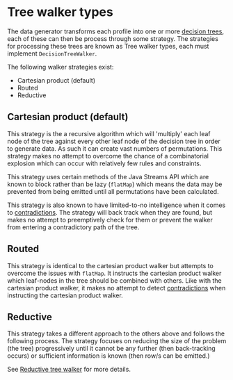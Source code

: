 # Tree walker types

The data generator transforms each profile into one or more [decision trees](../../docs/DecisionTrees/DecisionTrees.md), each of these can then be process through some strategy. The strategies for processing these trees are known as Tree walker types, each must implement `DecisionTreeWalker`.

The following walker strategies exist:

* Cartesian product (default)
* Routed
* Reductive

## Cartesian product (default)
This strategy is the a recursive algorithm which will 'multiply' each leaf node of the tree against every other leaf node of the decision tree in order to generate data. As such it can create vast numbers of permutations. This strategy makes no attempt to overcome the chance of a combinatorial explosion which can occur with relatively few rules and constraints.

This strategy uses certain methods of the Java Streams API which are known to block rather than be lazy (`flatMap`) which means the data may be prevented from being emitted until all permutations have been calculated.

This strategy is also known to have limited-to-no intelligence when it comes to [contradictions](Contradictions.md). The strategy will back track when they are found, but makes no attempt to preemptively check for them or prevent the walker from entering a contradictory path of the tree.

## Routed
This strategy is identical to the cartesian product walker but attempts to overcome the issues with `flatMap`. It instructs the cartesian product walker which leaf-nodes in the tree should be combined with others. Like with the cartesian product walker, it makes no attempt to detect [contradictions](Contradictions.md) when instructing the cartesian product walker.

## Reductive
This strategy takes a different approach to the others above and follows the following process. The strategy focuses on reducing the size of the problem (the tree) progressively until it cannot be any further (then back-tracking occurs) or sufficient information is known (then row/s can be emitted.) 

See [Reductive tree walker](./docs/ReductiveTreeWalker.md) for more details.
